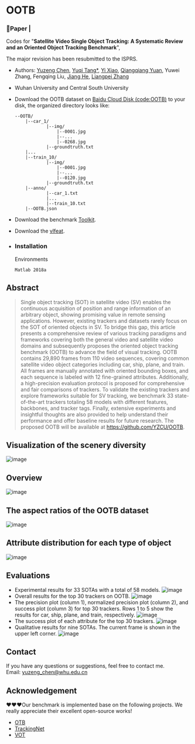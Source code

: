 # OOTB
### 📖**Paper** |

Codes for "**Satellite Video Single Object Tracking: A Systematic Review and an Oriented Object Tracking Benchmark**", 

The major revision has been resubmitted to the ISPRS.

- Authors: 
[Yuzeng Chen](https://github.com/YZCU), 
[Yuqi Tang*](https://faculty.csu.edu.cn/yqtang/zh_CN/zdylm/66781/list/index.htm),
[Yi Xiao](https://github.com/XY-boy), 
[Qiangqiang Yuan](http://qqyuan.users.sgg.whu.edu.cn/),
Yuwei Zhang,
Fengqing Liu,
[Jiang He](https://jianghe96.github.io/),
[Liangpei Zhang](http://www.lmars.whu.edu.cn/prof_web/zhangliangpei/rs/index.html)
- Wuhan University and Central South University
- Download the OOTB dataset on [Baidu Cloud Disk (code:OOTB)](https://pan.baidu.com/s/11hsA4pOliwA1FpOqNol93w ) to your disk, the organized directory looks like:
    ```
    --OOTB/
    	|--car_1/
                |--img/
                    |--0001.jpg
                    |--...
                    |--0268.jpg
                |--groundtruth.txt
    	|...
    	|--train_10/
                |--img/
                    |--0001.jpg
                    |--...
                    |--0120.jpg
                |--groundtruth.txt
    	|--anno/
		    	|--car_1.txt
		    	|...
		    	|--train_10.txt
      	|--OOTB.json
    ```
	
- Download the benchmark [Toolkit](https://github.com/YZCU/OOTB).
- Download the [vlfeat](http://www.vlfeat.org/index.html).

- ### Installation
  Environments
  ```
  Matlab 2018a
  ``` 
## Abstract
> Single object tracking (SOT) in satellite video (SV) enables the continuous acquisition of position and range information of an arbitrary object, showing promising value in remote sensing applications. However, existing trackers and datasets rarely focus on the SOT of oriented objects in SV. To bridge this gap, this article presents a comprehensive review of various tracking paradigms and frameworks covering both the general video and satellite video domains and subsequently proposes the oriented object tracking benchmark (OOTB) to advance the field of visual tracking. OOTB contains 29,890 frames from 110 video sequences, covering common satellite video object categories including car, ship, plane, and train. All frames are manually annotated with oriented bounding boxes, and each sequence is labeled with 12 fine-grained attributes. Additionally, a high-precision evaluation protocol is proposed for comprehensive and fair comparisons of trackers. To validate the existing trackers and explore frameworks suitable for SV tracking, we benchmark 33 state-of-the-art trackers totaling 58 models with different features, backbones, and tracker tags. Finally, extensive experiments and insightful thoughts are also provided to help understand their performance and offer baseline results for future research. The proposed OOTB will be available at https://github.com/YZCU/OOTB.

## Visualization of the scenery diversity
 ![image](/fig/dataset.jpg)
## Overview
 ![image](/fig/overview.png)
## The aspect ratios of the OOTB dataset
 ![image](/fig/aspectratios.jpg)
## Attribute distribution for each type of object
 ![image](/fig/attribute.jpg)
## Evaluations
- Experimental results for 33 SOTAs with a total of 58 models. 
 ![image](/fig/overallresults.jpg)
- Overall results for the top 30 trackers on OOTB.
 ![image](/fig/overallfigs.jpg)
- The precision plot (column 1), normalized precision plot (column 2), and success plot (column 3) for top 30 trackers. Rows 1 to 5 show the results for car, ship, plane, and train, respectively.
 ![image](/fig/fig15.jpg)
- The success plot of each attribute for the top 30 trackers.
 ![image](/fig/fig16.jpg)
- Qualitative results for nine SOTAs. The current frame is shown in the upper left corner.
 ![image](/fig/fig18.jpg)

## Contact
If you have any questions or suggestions, feel free to contact me.  
Email: yuzeng_chen@whu.edu.cn

## Acknowledgement

:heart::heart::heart:Our benchmark is implemented base on the following projects. We really appreciate their excellent open-source works!

- [OTB](http://cvlab.hanyang.ac.kr/tracker_benchmark/datasets.html) 
- [TrackingNet](https://github.com/SilvioGiancola/TrackingNet-devkit)
- [VOT](https://github.com/votchallenge/toolkit-legacy)
